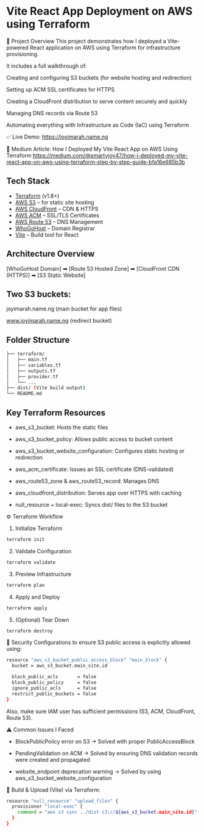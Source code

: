 # Vite React App Deployment on AWS using Terraform

🚀 Project Overview
This project demonstrates how I deployed a Vite-powered React application on AWS using Terraform for infrastructure provisioning.

It includes a full walkthrough of:

Creating and configuring S3 buckets (for website hosting and redirection)

Setting up ACM SSL certificates for HTTPS

Creating a CloudFront distribution to serve content securely and quickly

Managing DNS records via Route 53

Automating everything with Infrastructure as Code (IaC) using Terraform

✅ Live Demo: https://joyimarah.name.ng


📖 Medium Article: How I Deployed My Vite React App on AWS Using Terraform
https://medium.com/@smartyjoy47/how-i-deployed-my-vite-react-app-on-aws-using-terraform-step-by-step-guide-bfa16e685b3b


## Tech Stack

- [Terraform](https://www.terraform.io/) (v1.8+)
- [AWS S3](https://aws.amazon.com/s3/) – for static site hosting
- [AWS CloudFront](https://aws.amazon.com/cloudfront/) – CDN & HTTPS
- [AWS ACM](https://aws.amazon.com/certificate-manager/) – SSL/TLS Certificates
- [AWS Route 53](https://aws.amazon.com/route53/) – DNS Management
- [WhoGoHost](https://www.whogohost.com/) – Domain Registrar
- [Vite](https://vitejs.dev/) – Build tool for React


## Architecture Overview

[WhoGoHost Domain] ➡ [Route 53 Hosted Zone] ➡ [CloudFront CDN (HTTPS)] ➡ [S3 Static Website]

## Two S3 buckets:

joyimarah.name.ng (main bucket for app files)

www.joyimarah.name.ng (redirect bucket)

## Folder Structure
```bash
├── terraform/
│   ├── main.tf
│   ├── variables.tf
│   ├── outputs.tf
│   ├── provider.tf
│   └── ...
├── dist/ (Vite build output)
└── README.md
```
## Key Terraform Resources
- aws_s3_bucket: Hosts the static files

- aws_s3_bucket_policy: Allows public access to bucket content

- aws_s3_bucket_website_configuration: Configures static hosting or redirection

- aws_acm_certificate: Issues an SSL certificate (DNS-validated)

- aws_route53_zone & aws_route53_record: Manages DNS

- aws_cloudfront_distribution: Serves app over HTTPS with caching

- null_resource + local-exec: Syncs dist/ files to the S3 bucket
 
⚙️ Terraform Workflow

1. Initialize Terraform
```bash
terraform init
```
2. Validate Configuration
  ```bash 
terraform validate
```
3. Preview Infrastructure
 ```bash
terraform plan
```
4. Apply and Deploy
```bash
terraform apply
```
5. (Optional) Tear Down
```bash
terraform destroy
```
🔐 Security Configurations
to ensure S3 public access is explicitly allowed using:

```bash
resource "aws_s3_bucket_public_access_block" "main_block" {
  bucket = aws_s3_bucket.main_site.id

  block_public_acls       = false
  block_public_policy     = false
  ignore_public_acls      = false
  restrict_public_buckets = false
}
```
Also, make sure IAM user has sufficient permissions (S3, ACM, CloudFront, Route 53).

⚠️ Common Issues I Faced
- BlockPublicPolicy error on S3 → Solved with proper PublicAccessBlock

- PendingValidation on ACM → Solved by ensuring DNS validation records were created and propagated

- website_endpoint deprecation warning → Solved by using aws_s3_bucket_website_configuration

🧪 Build & Upload (Vite)
via Terraform:
```bash
resource "null_resource" "upload_files" {
  provisioner "local-exec" {
    command = "aws s3 sync ../dist s3://${aws_s3_bucket.main_site.id}"
  }
}
```
